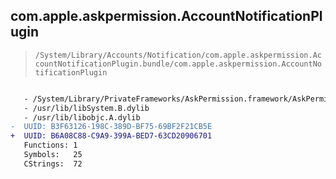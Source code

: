 ## com.apple.askpermission.AccountNotificationPlugin

> `/System/Library/Accounts/Notification/com.apple.askpermission.AccountNotificationPlugin.bundle/com.apple.askpermission.AccountNotificationPlugin`

```diff

   - /System/Library/PrivateFrameworks/AskPermission.framework/AskPermission
   - /usr/lib/libSystem.B.dylib
   - /usr/lib/libobjc.A.dylib
-  UUID: B3F63126-198C-389D-BF75-69BF2F21CB5E
+  UUID: B6A08C88-C9A9-399A-BED7-63CD20906701
   Functions: 1
   Symbols:   25
   CStrings:  72

```

